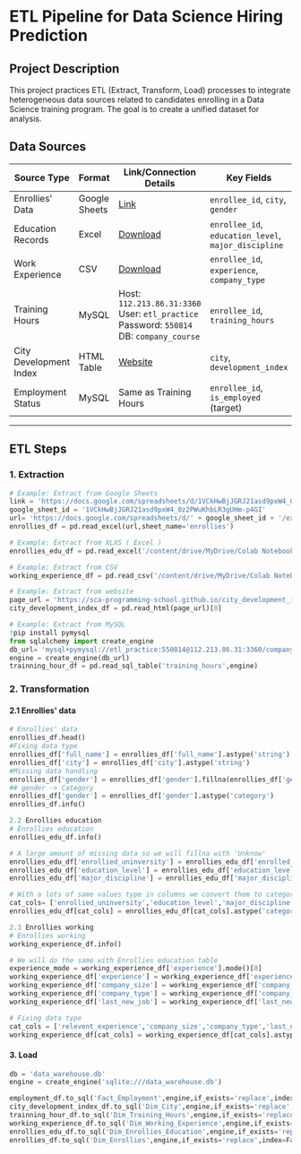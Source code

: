 # ETL Pipeline for Data Science Hiring Prediction

## Project Description
This project practices ETL (Extract, Transform, Load) processes to integrate heterogeneous data sources related to candidates enrolling in a Data Science training program. The goal is to create a unified dataset for analysis.

## Data Sources
| Source Type          | Format       | Link/Connection Details                                                                 | Key Fields                              |
|----------------------|--------------|-----------------------------------------------------------------------------------------|-----------------------------------------|
| Enrollies' Data      | Google Sheets| [Link](https://docs.google.com/spreadsheets/d/1VCkHwBjJGRJ21asd9pxW4_0z2PWuKhbLR3gUHm-p4GI/edit?usp=sharing) | `enrollee_id`, `city`, `gender`         |
| Education Records    | Excel        | [Download](https://assets.swisscoding.edu.vn/company_course/enrollies_education.xlsx)    | `enrollee_id`, `education_level`, `major_discipline` |
| Work Experience      | CSV          | [Download](https://assets.swisscoding.edu.vn/company_course/work_experience.csv)         | `enrollee_id`, `experience`, `company_type` |
| Training Hours       | MySQL        | Host: `112.213.86.31:3360`<br>User: `etl_practice`<br>Password: `550814`<br>DB: `company_course` | `enrollee_id`, `training_hours`         |
| City Development Index | HTML Table  | [Website](https://sca-programming-school.github.io/city_development_index/index.html)    | `city`, `development_index`             |
| Employment Status    | MySQL        | Same as Training Hours                                                                   | `enrollee_id`, `is_employed` (target)   |

---

## ETL Steps

### 1. Extraction
```python
# Example: Extract from Google Sheets
link = 'https://docs.google.com/spreadsheets/d/1VCkHwBjJGRJ21asd9pxW4_0z2PWuKhbLR3gUHm-p4GI/edit?usp=sharing'
google_sheet_id = '1VCkHwBjJGRJ21asd9pxW4_0z2PWuKhbLR3gUHm-p4GI'
url= 'https://docs.google.com/spreadsheets/d/' + google_sheet_id + '/export?format=xlsx'
enrollies_df = pd.read_excel(url,sheet_name='enrollies')

# Example: Extract from XLXS ( Excel )
enrollies_edu_df = pd.read_excel('/content/drive/MyDrive/Colab Notebooks/ETL/enrollies_education.xlsx')

# Example: Extract from CSV
working_experience_df = pd.read_csv('/content/drive/MyDrive/Colab Notebooks/ETL/work_experience.csv')

# Example: Extract from website
page_url = 'https://sca-programming-school.github.io/city_development_index/index.html'
city_development_index_df = pd.read_html(page_url)[0]

# Example: Extract from MySQL
!pip install pymysql
from sqlalchemy import create_engine
db_url= 'mysql+pymysql://etl_practice:550814@112.213.86.31:3360/company_course'
engine = create_engine(db_url)
trainning_hour_df = pd.read_sql_table('training_hours',engine)
```
### 2. Transformation
#### 2.1 Enrollies' data
``` python
# Enrollies' data
enrollies_df.head()
#Fixing data type
enrollies_df['full_name'] = enrollies_df['full_name'].astype('string')
enrollies_df['city'] = enrollies_df['city'].astype('string')
#Missing data handling
enrollies_df['gender'] = enrollies_df['gender'].fillna(enrollies_df['gender'].mode()[0])
## gender -> Category
enrollies_df['gender'] = enrollies_df['gender'].astype('category')
enrollies_df.info()

2.2 Enrollies education
# Enrollies education
enrollies_edu_df.info()

# A large amount of missing data so we will fillna with 'Unknow'
enrollies_edu_df['enrollied_uninversity'] = enrollies_edu_df['enrolled_university'].fillna('Unknow')
enrollies_edu_df['education_level'] = enrollies_edu_df['education_level'].fillna('Unknow')
enrollies_edu_df['major_discipline'] = enrollies_edu_df['major_discipline'].fillna('Unknow')

# With a lots of same values type in columns we convert them to category type to save memory
cat_cols= ['enrollied_uninversity','education_level','major_discipline','enrolled_university']
enrollies_edu_df[cat_cols] = enrollies_edu_df[cat_cols].astype('category')

2.3 Enrollies working 
# Enrollies working
working_experience_df.info()

# We will do the same with Enrollies education table
experience_mode = working_experience_df['experience'].mode()[0]
working_experience_df['experience'] = working_experience_df['experience'].fillna(experience_mode)
working_experience_df['company_size'] = working_experience_df['company_size'].fillna('Unknow')
working_experience_df['company_type'] = working_experience_df['company_type'].fillna('Unknow')
working_experience_df['last_new_job'] = working_experience_df['last_new_job'].fillna('Unknow')

# Fixing data type
cat_cols = ['relevent_experience','company_size','company_type','last_new_job']
working_experience_df[cat_cols] = working_experience_df[cat_cols].astype('category')
```
#### 3. Load
``` python
db = 'data_warehouse.db'
engine = create_engine('sqlite:///data_warehouse.db')

employment_df.to_sql('Fact_Employment',engine,if_exists='replace',index=False)
city_development_index_df.to_sql('Dim_City',engine,if_exists='replace',index=False)
trainning_hour_df.to_sql('Dim_Training_Hours',engine,if_exists='replace',index=False)
working_experience_df.to_sql('Dim_Working_Experience',engine,if_exists='replace',index=False)
enrollies_edu_df.to_sql('Dim_Enrollies_Education',engine,if_exists='replace',index=False)
enrollies_df.to_sql('Dim_Enrollies',engine,if_exists='replace',index=False)
```
